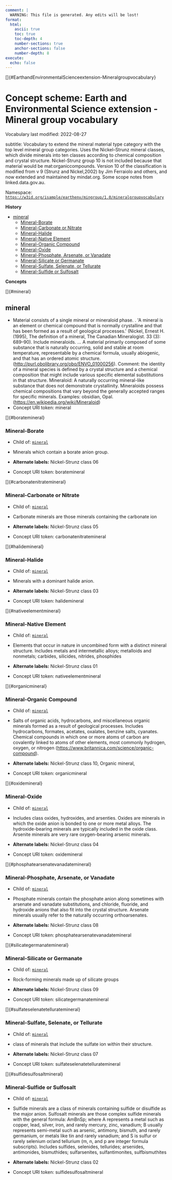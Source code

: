 ```yaml
---
comment: | 
  WARNING: This file is generated. Any edits will be lost!
format:
  html:
    ascii: true
    toc: true
    toc-depth: 4
    number-sections: true
    anchor-sections: false
    number-depth: 8
execute:
  echo: false
---
```


[]{#EarthandEnvironmentalScienceextension-Mineralgroupvocabulary}

# **Concept scheme:** Earth and Environmental Science extension -  Mineral group vocabulary

Vocabulary last modified:  2022-08-27

subtitle: 
  Vocabulary to extend the mineral material type category with the top level mineral group categories. Uses the Nickel–Strunz mineral classes, which divide minerals into ten classes according to chemical composition and crystal structure. Nickel-Strunz group 10 is not included because that material would be mat:organiccompounds. Version 10 of the classification is modified from v 9 (Strunz and Nickel,2002) by Jim Ferraiolo and others, and now extended and maintained by mindat.org.  Some scope notes from linked.data.gov.au.

Namespace: 
[`https://w3id.org/isample/earthenv/mingroup/1.0/mineralgroupvocabulary`](https://w3id.org/isample/earthenv/mingroup/1.0/mineralgroupvocabulary)

**History**


- [mineral](#mineral)
    - [Mineral-Borate](#boratemineral)
    - [Mineral-Carbonate or Nitrate](#carbonatenitratemineral)
    - [Mineral-Halide](#halidemineral)
    - [Mineral-Native Element](#nativeelementmineral)
    - [Mineral-Organic Compound](#organicmineral)
    - [Mineral-Oxide](#oxidemineral)
    - [Mineral-Phosphate, Arsenate, or Vanadate](#phosphatearsenatevanadatemineral)
    - [Mineral-Silicate or Germanate](#silicategermanatemineral)
    - [Mineral-Sulfate, Selenate, or Tellurate](#sulfateselenatetelluratemineral)
    - [Mineral-Sulfide or Sulfosalt](#sulfidesulfosaltmineral)

**Concepts**

[]{#mineral}

##  mineral


- Material consists of a single mineral or mineraloid phase. .  'A
mineral is an element or chemical compound that is normally
crystalline and that has been formed as a result of geological
processes.' (Nickel, Ernest H. (1995), The definition of a mineral,
The Canadian Mineralogist. 33 (3): 689–90). Include mineraloids. ... A
material primarily composed of some substance that is naturally
occurring, solid and stable at room temperature, representable by a
chemical formula, usually abiogenic, and that has an ordered atomic
structure. (http://purl.obolibrary.org/obo/ENVO_01000256). Comment:
the identity of a mineral species is defined by a crystal structure
and a chemical composition that might include various specific
elemental substitutions in that structure. Mineraloid: A naturally
occurring mineral-like substance that does not demonstrate
crystallinity. Mineraloids possess chemical compositions that vary
beyond the generally accepted ranges for specific minerals. Examples:
obsidian, Opal. (https://en.wikipedia.org/wiki/Mineraloid)
- Concept URI token: mineral


[]{#boratemineral}

###  Mineral-Borate


- Child of:
 [`mineral`](#mineral)

- Minerals which contain a borate anion group.

- **Alternate labels:**
Nickel-Strunz class 06

- Concept URI token: boratemineral


[]{#carbonatenitratemineral}

###  Mineral-Carbonate or Nitrate


- Child of:
 [`mineral`](#mineral)

- Carbonate minerals are those minerals containing the carbonate ion

- **Alternate labels:**
Nickel-Strunz class 05

- Concept URI token: carbonatenitratemineral


[]{#halidemineral}

###  Mineral-Halide


- Child of:
 [`mineral`](#mineral)

- Minerals with a dominant halide anion.

- **Alternate labels:**
Nickel-Strunz class 03

- Concept URI token: halidemineral


[]{#nativeelementmineral}

###  Mineral-Native Element


- Child of:
 [`mineral`](#mineral)

- Elements that occur in nature in uncombined form with a distinct
mineral structure. Includes metals and intermetallic alloys;
metalloids and nonmetals; carbides, silicides, nitrides, phosphides

- **Alternate labels:**
Nickel-Strunz class 01

- Concept URI token: nativeelementmineral


[]{#organicmineral}

###  Mineral-Organic Compound


- Child of:
 [`mineral`](#mineral)

- Salts of organic acids, hydrocarbons, and miscellaneous organic
minerals formed as a result of geological processes. Includes
hydrocarbons, formates, acetates, oxalates, benzine salts, cyanates.
Chemical compounds in which one or more atoms of carbon are covalently
linked to atoms of other elements, most commonly hydrogen, oxygen, or
nitrogen (https://www.britannica.com/science/organic-compound).

- **Alternate labels:**
Nickel-Strunz class 10, 
Organic mineral, 

- Concept URI token: organicmineral


[]{#oxidemineral}

###  Mineral-Oxide


- Child of:
 [`mineral`](#mineral)

- Includes class oxides, hydroxides, and arsenties. Oxides are
minerals in which the oxide anion is bonded to one or more metal
alloys. The hydroxide-bearing minerals are typically included in the
oxide class. Arsenite minerals are very rare oxygen-bearing arsenic
minerals.

- **Alternate labels:**
Nickel-Strunz class 04

- Concept URI token: oxidemineral


[]{#phosphatearsenatevanadatemineral}

###  Mineral-Phosphate, Arsenate, or Vanadate


- Child of:
 [`mineral`](#mineral)

- Phosphate minerals contain the phosphate anion along sometimes with
arsenate and vanadate substitutions, and chloride, fluoride, and
hydroxide anions that also fit into the crystal structure. Arsenate
minerals usually refer to the naturally occurring orthoarsenates.

- **Alternate labels:**
Nickel-Strunz class 08

- Concept URI token: phosphatearsenatevanadatemineral


[]{#silicategermanatemineral}

###  Mineral-Silicate or Germanate


- Child of:
 [`mineral`](#mineral)

- Rock-forming minerals made up of silicate groups

- **Alternate labels:**
Nickel-Strunz class 09

- Concept URI token: silicategermanatemineral


[]{#sulfateselenatetelluratemineral}

###  Mineral-Sulfate, Selenate, or Tellurate


- Child of:
 [`mineral`](#mineral)

- class of minerals that include the sulfate ion within their
structure.

- **Alternate labels:**
Nickel-Strunz class 07

- Concept URI token: sulfateselenatetelluratemineral


[]{#sulfidesulfosaltmineral}

###  Mineral-Sulfide or Sulfosalt


- Child of:
 [`mineral`](#mineral)

- Sulfide minerals are a class of minerals containing sulfide or
disulfide as the major anion. Sulfosalt minerals are those complex
sulfide minerals with the general formula: AmBnSp; where A represents
a metal such as copper, lead, silver, iron, and rarely mercury, zinc,
vanadium; B usually represents semi-metal such as arsenic, antimony,
bismuth, and rarely germanium, or metals like tin and rarely vanadium;
and S is sulfur or rarely selenium or/and tellurium (m, n, and p are
integer formula subscripts). Includes sulfides, selenides, tellurides;
arsenides, antimonides, bismuthides; sulfarsenites, sulfantimonites,
sulfbismuthites

- **Alternate labels:**
Nickel-Strunz class 02

- Concept URI token: sulfidesulfosaltmineral



